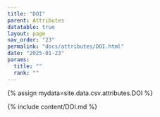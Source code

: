 ```yaml
---
title: "DOI"
parent: Attributes
datatable: true
layout: page
nav_order: "23"
permalink: "docs/attributes/DOI.html"
date: "2025-01-23"
params:
  title: ""
  rank: ""
---
```

{% assign mydata=site.data.csv.attributes.DOI %} 

{% include content/DOI.md %}
